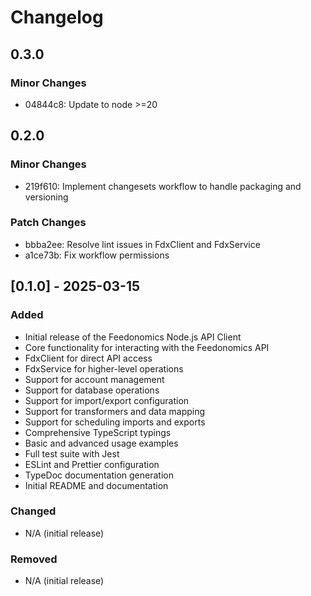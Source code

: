 # Changelog

## 0.3.0

### Minor Changes

- 04844c8: Update to node >=20

## 0.2.0

### Minor Changes

- 219f610: Implement changesets workflow to handle packaging and versioning

### Patch Changes

- bbba2ee: Resolve lint issues in FdxClient and FdxService
- a1ce73b: Fix workflow permissions

## [0.1.0] - 2025-03-15

### Added

- Initial release of the Feedonomics Node.js API Client
- Core functionality for interacting with the Feedonomics API
- FdxClient for direct API access
- FdxService for higher-level operations
- Support for account management
- Support for database operations
- Support for import/export configuration
- Support for transformers and data mapping
- Support for scheduling imports and exports
- Comprehensive TypeScript typings
- Basic and advanced usage examples
- Full test suite with Jest
- ESLint and Prettier configuration
- TypeDoc documentation generation
- Initial README and documentation

### Changed

- N/A (initial release)

### Removed

- N/A (initial release)
